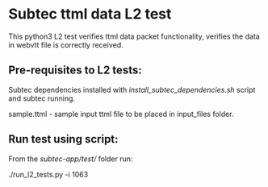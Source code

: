 # Subtec ttml data L2 test

This python3 L2 test verifies ttml data packet functionality, verifies the 
data in webvtt file is correctly received.

## Pre-requisites to L2 tests:

Subtec dependencies installed with *install_subtec_dependencies.sh* script
and subtec running.

sample.ttml - sample input ttml file to be placed in input_files folder.

## Run test using script:

From the *subtec-app/test/* folder run:

./run_l2_tests.py -i 1063